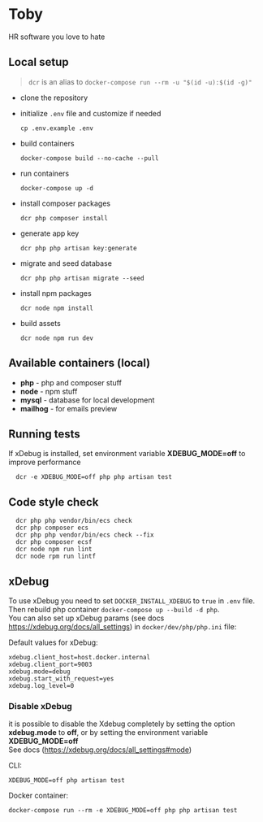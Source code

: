 # Toby

HR software you love to hate

## Local setup

> `dcr` is an alias to `docker-compose run --rm -u "$(id -u):$(id -g)"`

- clone the repository
- initialize `.env` file and customize if needed

      cp .env.example .env

- build containers

      docker-compose build --no-cache --pull

- run containers

      docker-compose up -d

- install composer packages

      dcr php composer install

- generate app key

      dcr php php artisan key:generate

- migrate and seed database

      dcr php php artisan migrate --seed

- install npm packages

      dcr node npm install

- build assets

      dcr node npm run dev

## Available containers (local)
- **php** - php and composer stuff
- **node** - npm stuff
- **mysql** - database for local development
- **mailhog** - for emails preview

## Running tests
If xDebug is installed, set environment variable **XDEBUG_MODE=off** to improve performance

      dcr -e XDEBUG_MODE=off php php artisan test


## Code style check
      dcr php php vendor/bin/ecs check
      dcr php composer ecs
      dcr php php vendor/bin/ecs check --fix
      dcr php composer ecsf
      dcr node npm run lint
      dcr node rpm run lintf

## xDebug

To use xDebug you need to set `DOCKER_INSTALL_XDEBUG` to `true` in `.env` file.\
Then rebuild php container `docker-compose up --build -d php`.\
You can also set up xDebug params (see docs https://xdebug.org/docs/all_settings) in `docker/dev/php/php.ini` file:

Default values for xDebug:
```
xdebug.client_host=host.docker.internal
xdebug.client_port=9003
xdebug.mode=debug
xdebug.start_with_request=yes
xdebug.log_level=0
```

### Disable xDebug
it is possible to disable the Xdebug completely by setting the option **xdebug.mode** to **off**,
or by setting the environment variable **XDEBUG_MODE=off**\
See docs (https://xdebug.org/docs/all_settings#mode)

CLI:
```
XDEBUG_MODE=off php artisan test
```
Docker container:
```
docker-compose run --rm -e XDEBUG_MODE=off php php artisan test
```